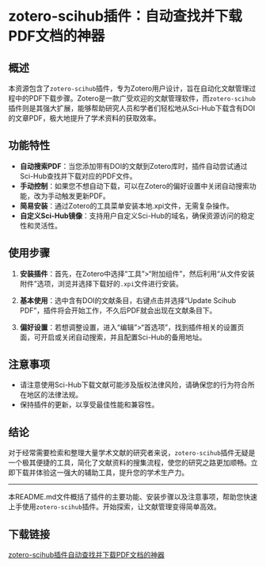 # zotero-scihub插件：自动查找并下载PDF文档的神器

## 概述

本资源包含了`zotero-scihub`插件，专为Zotero用户设计，旨在自动化文献管理过程中的PDF下载步骤。Zotero是一款广受欢迎的文献管理软件，而`zotero-scihub`插件则是其强大扩展，能够帮助研究人员和学者们轻松地从Sci-Hub下载含有DOI的文章PDF，极大地提升了学术资料的获取效率。

## 功能特性

- **自动搜索PDF**：当您添加带有DOI的文献到Zotero库时，插件自动尝试通过Sci-Hub查找并下载对应的PDF文件。
- **手动控制**：如果您不想自动下载，可以在Zotero的偏好设置中关闭自动搜索功能，改为手动触发更新PDF。
- **简易安装**：通过Zotero的工具菜单安装本地.xpi文件，无需复杂操作。
- **自定义Sci-Hub镜像**：支持用户自定义Sci-Hub的域名，确保资源访问的稳定性和灵活性。

## 使用步骤

1. **安装插件**：首先，在Zotero中选择“工具”>“附加组件”，然后利用“从文件安装附件”选项，浏览并选择下载好的`.xpi`文件进行安装。
   
2. **基本使用**：选中含有DOI的文献条目，右键点击并选择“Update Scihub PDF”，插件将会开始工作，不久后PDF就会出现在文献条目下。
   
3. **偏好设置**：若想调整设置，进入“编辑”>“首选项”，找到插件相关的设置页面，可开启或关闭自动搜索，并且配置Sci-Hub的备用地址。

## 注意事项

- 请注意使用Sci-Hub下载文献可能涉及版权法律风险，请确保您的行为符合所在地区的法律法规。
- 保持插件的更新，以享受最佳性能和兼容性。

## 结论

对于经常需要检索和整理大量学术文献的研究者来说，`zotero-scihub`插件无疑是一个极其便捷的工具，简化了文献资料的搜集流程，使您的研究之路更加顺畅。立即下载并体验这一强大的辅助工具，提升您的学术生产力。

---

本README.md文件概括了插件的主要功能、安装步骤以及注意事项，帮助您快速上手使用`zotero-scihub`插件。开始探索，让文献管理变得简单高效。

## 下载链接

[zotero-scihub插件自动查找并下载PDF文档的神器](https://pan.quark.cn/s/6be26dc79d9d)